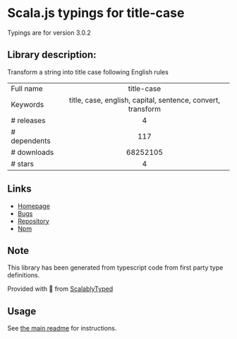 
# Scala.js typings for title-case

Typings are for version 3.0.2

## Library description:
Transform a string into title case following English rules

|                    |                 |
| ------------------ | :-------------: |
| Full name          | title-case |
| Keywords           | title, case, english, capital, sentence, convert, transform |
| # releases         | 4 |
| # dependents       | 117 |
| # downloads        | 68252105 |
| # stars            | 4 |

## Links
- [Homepage](https://github.com/blakeembrey/change-case/tree/master/packages/title-case#readme)
- [Bugs](https://github.com/blakeembrey/change-case/issues)
- [Repository](https://github.com/blakeembrey/change-case)
- [Npm](https://www.npmjs.com/package/title-case)
    


## Note
This library has been generated from typescript code from first party type definitions.

Provided with :purple_heart: from [ScalablyTyped](https://github.com/oyvindberg/ScalablyTyped)

## Usage
See [the main readme](../../readme.md) for instructions.


